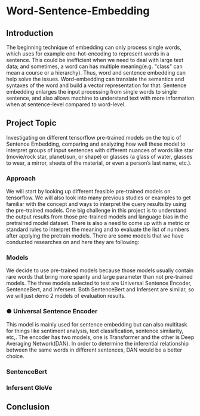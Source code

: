 # Word-Sentence-Embedding

## Introduction
The beginning technique of embedding can only process single words, which uses for example one-hot-encoding to represent words in a sentence. This could be inefficient when we need to deal with large text data; and sometimes, a word can has multiple meaning(e.g. "class" can mean a course or a hierarchy). Thus, word and sentence embedding can help solve the issues. Word-embedding can translate the semantics and syntaxes of the word and build a vector representation for that. Sentence embedding enlarges the input processing from single words to single sentence, and also allows machine to understand text with more information when at sentence-level compared to word-level.      

## Project Topic
Investigating on different tensorflow pre-trained models on the topic of Sentence Embedding, comparing and analyzing how well these model to interpret groups of
input sentences with different nuances of words like star (movie/rock star, planet/sun, or
shape) or glasses (a glass of water, glasses to wear, a mirror, sheets of the material, or
even a person’s last name, etc.).

### Approach
We will start by looking up different feasible pre-trained models on tensorflow. We will
also look into many previous studies or examples to get familiar with the concept and
ways to interpret the query results by using the pre-trained models. One big challenge in
this project is to understand the output results from those pre-trained models and
language bias in the pretrained model dataset. There is also a need to come up with a
metric or standard rules to interpret the meaning and to evaluate the list of numbers after
applying the pretrain models. There are some models that we have conducted researches
on and here they are following:

### Models
We decide to use pre-trained models because those models usually contain rare words that bring more sparity and large parameter than not pre-trained models. The three models selected to test are Universal Sentence Encoder, SentenceBert, and Infersent. Both SentenceBert and Infersent are similar, so we will just demo 2 models of evaluation results.  

### ● Universal Sentence Encoder
This model is mainly used for sentence embedding but can also multitask for things like
sentiment analysis, text classification, sentence similarity, etc,. The encoder has two
models, one is Transformer and the other is Deep Averaging Network(DAN). In order to
determine the inferential relationship between the same words in different sentences,
DAN would be a better choice.
### SentenceBert
 
### Infersent GloVe

## Conclusion
